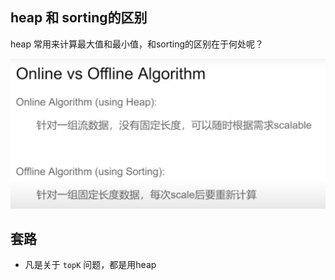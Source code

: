 
## heap 和 sorting的区别

heap 常用来计算最大值和最小值，和sorting的区别在于何处呢？

![](heap-vs-sorting.png)

## 套路

- 凡是关于 `topK` 问题，都是用heap